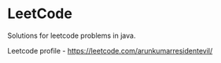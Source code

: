 # LeetCode
Solutions for leetcode problems in java.

Leetcode profile - https://leetcode.com/arunkumarresidentevil/
